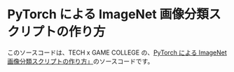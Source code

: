 # PyTorch による ImageNet 画像分類スクリプトの作り方
このソースコードは、TECH x GAME COLLEGE の、[PyTorch による ImageNet 画像分類スクリプトの作り方」](https://qiita.com/tech-x-college/items/bf591329097f8ab7d42a)のソースコードです。
